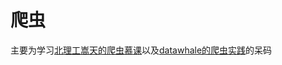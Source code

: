 # 爬虫
主要为学习[北理工嵩天的爬虫慕课](https://www.icourse163.org/learn/BIT-1001870001?tid=1450316449#/learn/content)以及[datawhale的爬虫实践](https://github.com/datawhalechina/team-learning/tree/master/Python%E7%88%AC%E8%99%AB%E7%BC%96%E7%A8%8B%E5%AE%9E%E8%B7%B5)的呆码
